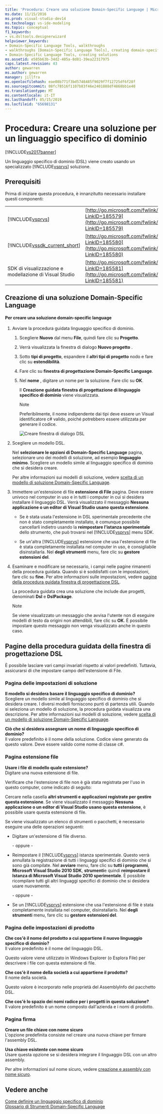 ```yaml
---
title: 'Procedura: Creare una soluzione Domain-Specific Language | Microsoft Docs'
ms.date: 11/15/2016
ms.prod: visual-studio-dev14
ms.technology: vs-ide-modeling
ms.topic: conceptual
f1_keywords:
- vs.dsltools.designerwizard
helpviewer_keywords:
- Domain-Specific Language Tools, walkthroughs
- walkthroughs [Domain-Specific Language Tools], creating domain-specific language
- Domain-Specific Language Tools, creating solutions
ms.assetid: e585b63b-34d2-405a-8d81-39ea22317975
caps.latest.revision: 43
author: gewarren
ms.author: gewarren
manager: jillfra
ms.openlocfilehash: eae08b771f3bd5748485f9029f7f12725df6f28f
ms.sourcegitcommit: 08fc78516f1107b83f46e2401888df4868bb1e40
ms.translationtype: MT
ms.contentlocale: it-IT
ms.lasthandoff: 05/15/2019
ms.locfileid: "65698131"
---
```

# <a name="how-to-create-a-domain-specific-language-solution"></a>Procedura: Creare una soluzione per un linguaggio specifico di dominio
[!INCLUDE[vs2017banner](../includes/vs2017banner.md)]

Un linguaggio specifico di dominio (DSL) viene creato usando un specializzato [!INCLUDE[vsprvs](../includes/vsprvs-md.md)] soluzione.  
  
## <a name="prerequisites"></a>Prerequisiti  
 Prima di iniziare questa procedura, è innanzitutto necessario installare questi componenti:  
  
|||  
|-|-|  
|[!INCLUDE[vsprvs](../includes/vsprvs-md.md)]|[http://go.microsoft.com/fwlink/?LinkID=185579](http://go.microsoft.com/fwlink/?LinkID=185579)|  
|[!INCLUDE[vssdk_current_short](../includes/vssdk-current-short-md.md)]|[http://go.microsoft.com/fwlink/?LinkID=185580](http://go.microsoft.com/fwlink/?LinkID=185580)|  
|SDK di visualizzazione e modellazione di Visual Studio|[http://go.microsoft.com/fwlink/?LinkID=185581](http://go.microsoft.com/fwlink/?LinkID=185581)|  
  
## <a name="creating-a-domain-specific-language-solution"></a>Creazione di una soluzione Domain-Specific Language  
  
#### <a name="to-create-a-domain-specific-language-solution"></a>Per creare una soluzione domain-specific language  
  
1. Avviare la procedura guidata linguaggio specifico di dominio.  
  
   1. Scegliere **Nuovo** dal menu **File**, quindi fare clic su **Progetto**.  
  
   2. Verrà visualizzata la finestra di dialogo **Nuovo progetto** .  
  
   3. Sotto **tipi di progetto**, espandere il **altri tipi di progetto** nodo e fare clic su **estendibilità**.  
  
   4. Fare clic su **finestra di progettazione Domain-Specific Language**.  
  
   5. Nel **nome** , digitare un nome per la soluzione. Fare clic su **OK**.  
  
       Il **Creazione guidata finestra di progettazione di linguaggio specifico di dominio** viene visualizzata.  
  
      > [!NOTE]
      > Preferibilmente, il nome indipendente dai tipi deve essere un Visual identificatore c# valido, poiché potrebbero essere utilizzata per generare il codice.  
  
      ![Creare finestra di dialogo DSL](../modeling/media/create-dsldialog.png "Create_DSLDialog")  
  
2. Scegliere un modello DSL.  
  
    Nel **selezionare le opzioni di Domain-Specific Language** pagina, selezionare uno dei modelli di soluzione, ad esempio **linguaggio minimo**. Scegliere un modello simile al linguaggio specifico di dominio che si desidera creare.  
  
    Per altre informazioni sui modelli di soluzione, vedere [scelta di un modello di soluzione Domain-Specific Language](../modeling/choosing-a-domain-specific-language-solution-template.md).  
  
3. Immettere un'estensione di file **estensione di File** pagina. Deve essere univoco nel computer in uso e in tutti i computer in cui si desidera installare il linguaggio DSL. Verrà visualizzato il messaggio **Nessuna applicazione o un editor di Visual Studio usano questa estensione**.  
  
   - Se è stata usata l'estensione in DSL sperimentale precedente che non è stato completamente installato, è comunque possibile cancellarli indietro usando la **reimpostare l'istanza sperimentale** dello strumento, che può trovarsi nel [!INCLUDE[vsprvs](../includes/vsprvs-md.md)] menu SDK.  
  
   - Se un'altra [!INCLUDE[vsprvs](../includes/vsprvs-md.md)] estensione che usa l'estensione di file è stata completamente installata nel computer in uso, è consigliabile disinstallarla. Nel **degli strumenti** menu, fare clic su **gestore estensioni del**.  
  
4. Esaminare e modificare se necessario, i campi nelle pagine rimanenti della procedura guidata. Quando si è soddisfatti con le impostazioni, fare clic su **fine**. Per altre informazioni sulle impostazioni, vedere [pagine della procedura guidata finestra di progettazione DSL](#settings).  
  
    La procedura guidata crea una soluzione che include due progetti, denominati **Dsl** e **DslPackage**.  
  
   > [!NOTE]
   > Se viene visualizzato un messaggio che avvisa l'utente non di eseguire modelli di testo da origini non attendibili, fare clic su **OK**. È possibile impostare questo messaggio non venga visualizzato anche in questo caso.  
  
## <a name="settings"></a> Pagine della procedura guidata della finestra di progettazione DSL  
 È possibile lasciare vari campi invariati rispetto ai valori predefiniti. Tuttavia, assicurarsi di che impostare campo dell'estensione di File.  
  
### <a name="solution-settings-page"></a>Pagina delle impostazioni di soluzione  
 **Il modello si desidera basare il linguaggio specifico di dominio?**  
 Scegliere un modello simile al linguaggio specifico di dominio che si desidera creare. I diversi modelli forniscono punti di partenza utili. Quando si seleziona un modello di soluzione, la procedura guidata visualizza una descrizione. Per altre informazioni sui modelli di soluzione, vedere [scelta di un modello di soluzione Domain-Specific Language](../modeling/choosing-a-domain-specific-language-solution-template.md).  
  
 **Ciò che si desidera assegnare un nome di linguaggio specifico di dominio?**  
 Il valore predefinito è il nome della soluzione. Codice viene generato da questo valore. Deve essere valido come nome di classe c#.  
  
### <a name="file-extension-page"></a>Pagina estensione file  
 **Usare i file di modello quale estensione?**  
 Digitare una nuova estensione di file.  
  
 Verificare che l'estensione di file non è già stata registrata per l'uso in questo computer, come indicato di seguito:  
  
 Cercare nella casella **altri strumenti e applicazioni registrate per gestire questa estensione**. Se viene visualizzato il messaggio **Nessuna applicazione o un editor di Visual Studio usano questa estensione**, è possibile usare questa estensione di file.  
  
 Se viene visualizzato un elenco di strumenti o pacchetti, è necessario eseguire una delle operazioni seguenti:  
  
- Digitare un'estensione di file diverso.  
  
     \- oppure -  
  
- Reimpostare il [!INCLUDE[vsprvs](../includes/vsprvs-md.md)] istanza sperimentale. Questo verrà annullata la registrazione di tutti i linguaggi specifici di dominio che si sono già compilate. Nel **avviare** menu, fare clic su **tutti i programmi**, **Microsoft Visual Studio 2010 SDK**, **strumenti**e quindi **reimpostare il Istanza di Microsoft Visual Studio 2010 sperimentale**. È possibile ricompilare tutti gli altri linguaggi specifici di dominio che si desidera usare nuovamente.  
  
     \- oppure -  
  
- Se un [!INCLUDE[vsprvs](../includes/vsprvs-md.md)] estensione che usa l'estensione di file è stata completamente installata nel computer, disinstallarlo. Nel **degli strumenti** menu, fare clic su **gestore estensioni del**.  
  
### <a name="product-settings-page"></a>Pagina delle impostazioni di prodotto  
 **Che cos'è il nome del prodotto a cui appartiene il nuovo linguaggio specifico di dominio?**  
 Il valore predefinito è il nome del linguaggio DSL.  
  
 Questo valore viene utilizzato in Windows Explorer (o Esplora File) per descrivere i file con questa estensione di file.  
  
 **Che cos'è il nome della società a cui appartiene il prodotto?**  
 Il nome della società.  
  
 Questo valore è incorporato nelle proprietà del AssemblyInfo del pacchetto DSL.  
  
 **Che cos'è lo spazio dei nomi radice per i progetti in questa soluzione?**  
 Il valore predefinito è un nome composto dall'azienda e i nomi di prodotto.  
  
### <a name="signing-page"></a>Pagina firma  
 **Creare un file chiave con nome sicuro**  
 L'opzione predefinita consiste nel creare una nuova chiave per firmare l'assembly DSL.  
  
 **Usa chiave esistente con nome sicuro**  
 Usare questa opzione se si desidera integrare il linguaggio DSL con un altro assembly.  
  
 Per altre informazioni sul nome sicuro, vedere [creazione e assembly con nome sicuro](http://go.microsoft.com/fwlink/?LinkId=186073).  
  
## <a name="see-also"></a>Vedere anche  
 [Come definire un linguaggio specifico di dominio](../modeling/how-to-define-a-domain-specific-language.md)   
 [Glossario di Strumenti Domain-Specific Language](https://msdn.microsoft.com/ca5e84cb-a315-465c-be24-76aa3df276aa)
